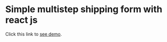 # Simple multistep shipping form with react js

Click this link to [see demo](https://multistep-shipping-form.netlify.app).
